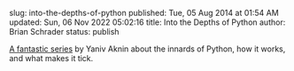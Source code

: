 slug: into-the-depths-of-python
published: Tue, 05 Aug 2014 at 01:54 AM
updated: Sun, 06 Nov 2022 05:02:16 
title: Into the Depths of Python
author: Brian Schrader
status: publish

[A fantastic series][python] by Yaniv Aknin about the innards of Python, how it works, and what makes it tick.

[python]:http://tech.blog.aknin.name/category/my-projects/pythons-innards/

